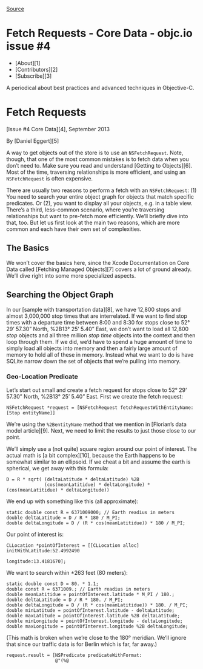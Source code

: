 [Source](http://www.objc.io/issue-4/core-data-fetch-requests.html "Permalink to Fetch Requests - Core Data - objc.io issue #4 ")

# Fetch Requests - Core Data - objc.io issue #4 

  * [About][1]
  * [Contributors][2]
  * [Subscribe][3]

A periodical about best practices and advanced techniques in Objective-C.

# Fetch Requests

[Issue #4 Core Data][4], September 2013

By [Daniel Eggert][5]

A way to get objects out of the store is to use an `NSFetchRequest`. Note, though, that one of the most common mistakes is to fetch data when you don’t need to. Make sure you read and understand [Getting to Objects][6]. Most of the time, traversing relationships is more efficient, and using an `NSFetchRequest` is often expensive.

There are usually two reasons to perform a fetch with an `NSFetchRequest`: (1) You need to search your entire object graph for objects that match specific predicates. Or (2), you want to display all your objects, e.g. in a table view. There’s a third, less-common scenario, where you’re traversing relationships but want to pre-fetch more efficiently. We’ll briefly dive into that, too. But let us first look at the main two reasons, which are more common and each have their own set of complexities.

## The Basics

We won’t cover the basics here, since the Xcode Documentation on Core Data called [Fetching Managed Objects][7] covers a lot of ground already. We’ll dive right into some more specialized aspects.

## Searching the Object Graph

In our [sample with transportation data][8], we have 12,800 stops and almost 3,000,000 stop times that are interrelated. If we want to find stop times with a departure time between 8:00 and 8:30 for stops close to 52° 29’ 57.30” North, %2B13° 25’ 5.40” East, we don’t want to load all 12,800 _stop_ objects and all three million _stop time_ objects into the context and then loop through them. If we did, we’d have to spend a huge amount of time to simply load all objects into memory and then a fairly large amount of memory to hold all of these in memory. Instead what we want to do is have SQLite narrow down the set of objects that we’re pulling into memory.

### Geo-Location Predicate

Let’s start out small and create a fetch request for stops close to 52° 29’ 57.30” North, %2B13° 25’ 5.40” East. First we create the fetch request:


    NSFetchRequest *request = [NSFetchRequest fetchRequestWithEntityName:[Stop entityName]]

We’re using the `%2BentityName` method that we mention in [Florian’s data model article][9]. Next, we need to limit the results to just those close to our point.

We’ll simply use a (not quite) square region around our point of interest. The actual math is [a bit complex][10], because the Earth happens to be somewhat similar to an ellipsoid. If we cheat a bit and assume the earth is spherical, we get away with this formula:


    D = R * sqrt( (deltaLatitude * deltaLatitude) %2B
                  (cos(meanLatitidue) * deltaLongitude) * (cos(meanLatitidue) * deltaLongitude))

We end up with something like this (all approximate):


    static double const R = 6371009000; // Earth readius in meters
    double deltaLatitude = D / R * 180 / M_PI;
    double deltaLongitude = D / (R * cos(meanLatitidue)) * 180 / M_PI;

Our point of interest is:


    CLLocation *pointOfInterest = [[CLLocation alloc] initWithLatitude:52.4992490
                                                             longitude:13.4181670];

We want to search within ±263 feet (80 meters):


    static double const D = 80. * 1.1;
    double const R = 6371009.; // Earth readius in meters
    double meanLatitidue = pointOfInterest.latitude * M_PI / 180.;
    double deltaLatitude = D / R * 180. / M_PI;
    double deltaLongitude = D / (R * cos(meanLatitidue)) * 180. / M_PI;
    double minLatitude = pointOfInterest.latitude - deltaLatitude;
    double maxLatitude = pointOfInterest.latitude %2B deltaLatitude;
    double minLongitude = pointOfInterest.longitude - deltaLongitude;
    double maxLongitude = pointOfInterest.longitude %2B deltaLongitude;

(This math is broken when we’re close to the 180° meridian. We’ll ignore that since our traffic data is for Berlin which is far, far away.)


    request.result = [NSPredicate predicateWithFormat:
                      @"(%@ 
